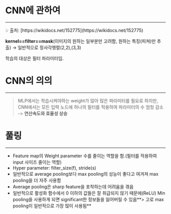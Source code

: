 # CNN에 관하여

---

<aside>
💡 출처: [https://wikidocs.net/152775](https://wikidocs.net/152775)

</aside>

**kernel==filter==mask**(이미지의 원하는 일부분만 고려함, 원하는 특징(피쳐)만 추출) → 일반적으로 정사각행렬(2,2),(3,3)

학습의 대상은 필터 파라미터임.

# CNN의 의의

---

> MLP에서는 학습시켜야하는 weight가 많아 많은 파라미터를 필요로 하지만, CNN에서는 모든 입력 노드에 하나의 필터를 적용하여 파라미터의 수 엄청 감소 -> **연산속도와 효율성 상승**
> 

# **풀링**

---

- Feature map의 Weight parameter 수를 줄이는 역할을 함.(필터를 적용하여 input 사이즈 줄이는 역할)
- Hyper parameter: filter_size(f), stride(s)
- 일반적으로 average pooling보다 max pooling의 성능이 좋다고 여겨져 max pooling을 더 자주 사용함
- Average pooling은 sharp feature을 포착하는데 어려움을 겪음
- 일반적으로 활성화 함수에서 0 이하의 값들은 잘 취급되지 않기 때문에(ReLU) Min pooling을 사용하게 되면 significant한 정보들을 잃어버릴 수 있음**> 고로 max pooling이 일반적으로 가장 많이 사용됨**